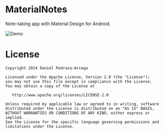 MaterialNotes
===========

Note-taking app with Material Design for Android.

![Demo](https://dl.dropboxusercontent.com/u/1995295/img/MaterialNotes/demo.gif)

License
=======

    Copyright 2014 Daniel Pedraza-Arcega

    Licensed under the Apache License, Version 2.0 (the "License");
    you may not use this file except in compliance with the License.
    You may obtain a copy of the License at

       http://www.apache.org/licenses/LICENSE-2.0

    Unless required by applicable law or agreed to in writing, software
    distributed under the License is distributed on an "AS IS" BASIS,
    WITHOUT WARRANTIES OR CONDITIONS OF ANY KIND, either express or implied.
    See the License for the specific language governing permissions and
    limitations under the License.
